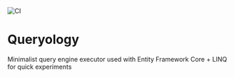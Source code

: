 ![CI](https://github.com/ByteDecoder/Queryology/workflows/CI/badge.svg)

# Queryology
Minimalist query engine executor used with Entity Framework Core + LINQ for quick experiments
